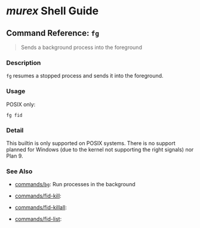 # _murex_ Shell Guide

## Command Reference: `fg`

> Sends a background process into the foreground

### Description

`fg` resumes a stopped process and sends it into the foreground.

### Usage

POSIX only:

    fg fid

### Detail

This builtin is only supported on POSIX systems. There is no support planned
for Windows (due to the kernel not supporting the right signals) nor Plan 9.

### See Also

* [commands/`bg`](../commands/bg.md):
  Run processes in the background
* [commands/fid-kill](../commands/fid-kill.md):
  
* [commands/fid-killall](../commands/fid-killall.md):
  
* [commands/fid-list](../commands/fid-list.md):
  